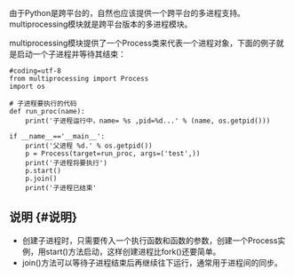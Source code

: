 由于Python是跨平台的，自然也应该提供一个跨平台的多进程支持。multiprocessing模块就是跨平台版本的多进程模块。

multiprocessing模块提供了一个Process类来代表一个进程对象，下面的例子就是启动一个子进程并等待其结束：

```
#coding=utf-8
from multiprocessing import Process
import os

# 子进程要执行的代码
def run_proc(name):
    print('子进程运行中，name= %s ,pid=%d...' % (name, os.getpid()))

if __name__=='__main__':
    print('父进程 %d.' % os.getpid())
    p = Process(target=run_proc, args=('test',))
    print('子进程将要执行')
    p.start()
    p.join()
    print('子进程已结束'
```

## 说明 {#说明}

* 创建子进程时，只需要传入一个执行函数和函数的参数，创建一个Process实例，用start\(\)方法启动，这样创建进程比fork\(\)还要简单。
* join\(\)方法可以等待子进程结束后再继续往下运行，通常用于进程间的同步。



